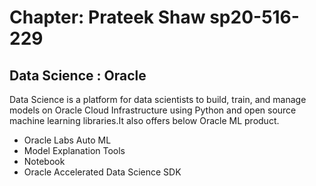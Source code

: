# Chapter: Prateek Shaw sp20-516-229

## Data Science : Oracle

Data Science is a platform for data scientists to build, train, and manage models on Oracle Cloud Infrastructure using Python and open source machine learning libraries.It also offers below Oracle ML product.

* Oracle Labs Auto ML
* Model Explanation Tools
* Notebook
* Oracle Accelerated Data Science SDK
